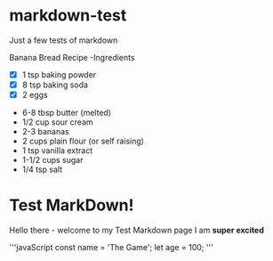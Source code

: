 # markdown-test
Just a few tests of markdown

Banana Bread Recipe
-Ingredients
* [x] 1 tsp baking powder
* [x] 8 tsp baking soda
* [x] 2 eggs
* 6-8 tbsp butter (melted)
* 1/2 cup sour cream
* 2-3 bananas
* 2 cups plain flour (or self raising)
* 1 tsp vanilla extract
* 1-1/2 cups sugar
* 1/4 tsp salt

# Test MarkDown!
Hello there - welcome to my Test Markdown page
I am **super excited**

'''javaScript
const name = 'The Game';
let age = 100;
'''
